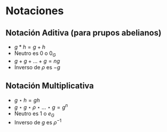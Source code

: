 # Notaciones
##  Notación Aditiva (para prupos abelianos)
- $g * h=g+h$
- Neutro es $0$ o $0_{G}$
- $g+g+\ldots+g=n g$
- Inverso de $\rho$ es $-g$
## Notación Multiplicativa
- $g \star h=g h$
- $g \star g \star \rho \star \ldots \star g=g^{n}$
- Neutro es $1$ o $e_{G}$
- Inverso de $g$ es $\rho^{-1}$